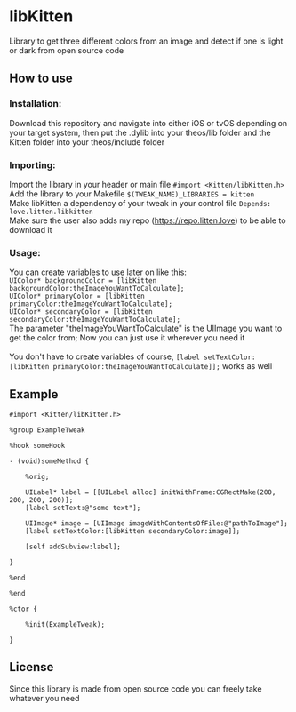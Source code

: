# libKitten
Library to get three different colors from an image and detect if one is light or dark from open source code

## How to use

### Installation:
Download this repository and navigate into either iOS or tvOS depending on your target system, then put the .dylib into your theos/lib folder and the Kitten folder into your theos/include folder

### Importing:
Import the library in your header or main file `#import <Kitten/libKitten.h>`<br>
Add the library to your Makefile `$(TWEAK_NAME)_LIBRARIES = kitten`<br>
Make libKitten a dependency of your tweak in your control file `Depends: love.litten.libkitten`<br>
Make sure the user also adds my repo (https://repo.litten.love) to be able to download it

### Usage:
You can create variables to use later on like this:<br>
`UIColor* backgroundColor = [libKitten backgroundColor:theImageYouWantToCalculate];`<br>
`UIColor* primaryColor = [libKitten primaryColor:theImageYouWantToCalculate];`<br>
`UIColor* secondaryColor = [libKitten secondaryColor:theImageYouWantToCalculate];`<br>
The parameter "theImageYouWantToCalculate" is the UIImage you want to get the color from; Now you can just use it wherever you need it
<br><br>
You don't have to create variables of course, `[label setTextColor:[libKitten primaryColor:theImageYouWantToCalculate]];` works as well

## Example

```objc
#import <Kitten/libKitten.h>

%group ExampleTweak

%hook someHook

- (void)someMethod {

 	%orig;

 	UILabel* label = [[UILabel alloc] initWithFrame:CGRectMake(200, 200, 200, 200)];
	[label setText:@"some text"];
	
	UIImage* image = [UIImage imageWithContentsOfFile:@"pathToImage"];
 	[label setTextColor:[libKitten secondaryColor:image]];
	
	[self addSubview:label];

}

%end

%end

%ctor {

 	%init(ExampleTweak);

}
```

## License
Since this library is made from open source code you can freely take whatever you need
